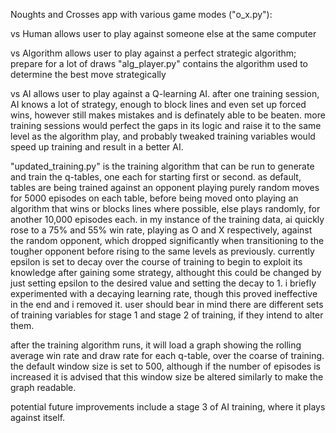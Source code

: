 Noughts and Crosses app with various game modes ("o_x.py"):

vs Human allows user to play against someone else at the same computer

vs Algorithm allows user to play against a perfect strategic algorithm; prepare for a lot of draws
"alg_player.py" contains the algorithm used to determine the best move strategically

vs AI allows user to play against a Q-learning AI. after one training session, AI knows a lot of strategy, enough to block lines and even set up forced wins,
however still makes mistakes and is definately able to be beaten. more training sessions would perfect the gaps in its logic and raise it to the same level as
the algorithm play, and probably tweaked training variables would speed up training and result in a better AI.

"updated_training.py" is the training algorithm that can be run to generate and train the q-tables, one each for starting first or second. as default, tables are 
being trained against an opponent playing purely random moves for 5000 episodes on each table, before being moved onto playing an algorithm that wins or blocks 
lines where possible, else plays randomly, for another 10,000 episodes each. in my instance of the training data, ai quickly rose to a 75% and 55% win rate, playing 
as O and X respectively, against the random opponent, which dropped significantly when transitioning to the tougher opponent before rising to the same levels as 
previously. currently epsilon is set to decay over the course of training to begin to exploit its knowledge after gaining some strategy, althought this could be 
changed by just setting epsilon to the desired value and setting the decay to 1. i briefly experimented with a decaying learning rate, though this proved ineffective
in the end and i removed it. user should bear in mind there are different sets of training variables for stage 1 and stage 2 of training, if they intend to alter them.

after the training algorithm runs, it will load a graph showing the rolling average win rate and draw rate for each q-table, over the coarse of training. the default
window size is set to 500, although if the number of episodes is increased it is advised that this window size be altered similarly to make the graph readable.

potential future improvements include a stage 3 of AI training, where it plays against itself.
